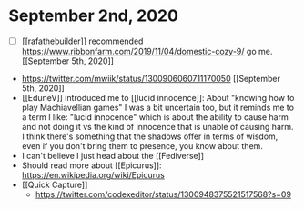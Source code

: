 # September 2nd, 2020
- [ ] [[rafathebuilder]] recommended https://www.ribbonfarm.com/2019/11/04/domestic-cozy-9/ go me. [[September 5th, 2020]]
- https://twitter.com/mwiik/status/1300906060711170050 [[September 5th, 2020]]
- [[EduneV]] introduced me to [[lucid innocence]]: About "knowing how to play Machiavellian games" I was a bit uncertain too, but it reminds me to a term I like: "lucid innocence" which is about the ability to cause harm and not doing it vs the kind of innocence that is unable of causing harm. I think there's something that the shadows offer in terms of wisdom, even if you don't bring them to presence, you know about them.
- I can't believe I just head about the [[Fediverse]]
- Should read more about [[Epicurus]]: https://en.wikipedia.org/wiki/Epicurus
- [[Quick Capture]]
    - https://twitter.com/codexeditor/status/1300948375521517568?s=09



